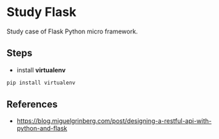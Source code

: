 # Study Flask

Study case of Flask Python micro framework.

## Steps

- install **virtualenv**

```sh
pip install virtualenv
```

## References

- https://blog.miguelgrinberg.com/post/designing-a-restful-api-with-python-and-flask


